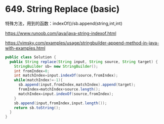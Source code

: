 # 649. String Replace (basic)

特殊方法，用到的函数：indexOf()/sb.append(string,int,int)

https://www.runoob.com/java/java-string-indexof.html

https://vimsky.com/examples/usage/stringbuilder-append-method-in-java-with-examples.html

```java
public class Solution {
  public String replace(String input, String source, String target) {
    StringBuilder sb= new StringBuilder();
    int fromIndex=0;
    int matchIndex=input.indexOf(source,fromIndex);
    while(matchIndex!=-1){
      sb.append(input,fromIndex,matchIndex).append(target);
      fromIndex=matchIndex+source.length();
      matchIndex=input.indexOf(source,fromIndex);
    }
    sb.append(input,fromIndex,input.length());
    return sb.toString();
  }
}
